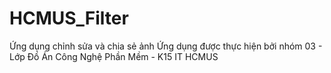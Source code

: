 # HCMUS_Filter
Ứng dụng chỉnh sửa và chia sẻ ảnh
Ứng dụng được thực hiện bởi nhóm 03 - Lớp Đồ Án Công Nghệ Phần Mềm - K15 IT HCMUS
